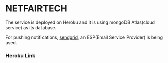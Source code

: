# NETFAIRTECH

The service is deployed on Heroku and it is using mongoDB Atlas(cloud service) as its database.

For pushing notifications, [sendgrid](https://sendgrid.com/), an ESP(Email Service Provider) is being used.

### Heroku Link

[]()
